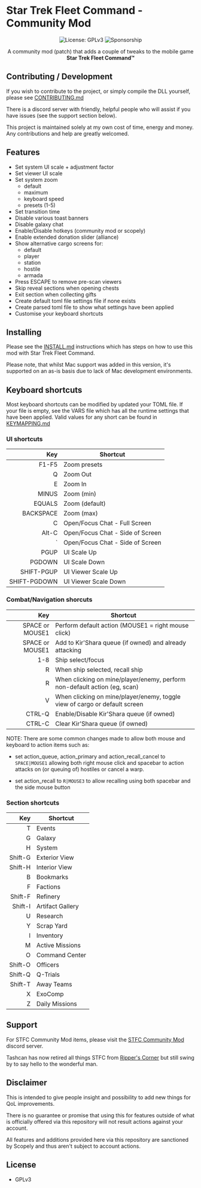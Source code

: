 # Star Trek Fleet Command - Community Mod

<p align="center">
  <img src="https://img.shields.io/badge/License-GPLv3-blue.svg" alt="License: GPLv3">
  <img src="https://img.shields.io/github/sponsors/netniv" alt="Sponsorship">
</p>

<p align="center">
   A community mod (patch) that adds a couple of tweaks to the mobile game <b>Star Trek Fleet Command&#8482;</b>
</p>

## Contributing / Development

If you wish to contribute to the project, or simply compile the DLL yourself, please see [CONTRIBUTING.md](CONTRIBUTING.md)

There is a discord server with friendly, helpful people who will assist if you have issues (see the support section below).

This project is maintained solely at my own cost of time, energy and money. Any contributions and help are greatly welcomed.

## Features

- Set system UI scale + adjustment factor
- Set viewer UI scale
- Set system zoom
  - default
  - maximum
  - keyboard speed
  - presets (1-5)
- Set transition time
- Disable various toast banners
- Disable galaxy chat
- Enable/Disable hotkeys (community mod or scopely)
- Enable extended donation slider (alliance)
- Show alternative cargo screens for:
  - default
  - player
  - station
  - hostile
  - armada
- Press ESCAPE to remove pre-scan viewers
- Skip reveal sections when opening chests
- Exit section when collecting gifts
- Create default toml file settings file if none exists
- Create parsed toml file to show what settings have been applied
- Customise your keyboard shortcuts

## Installing

Please see the [INSTALL.md](INSTALL.md) instructions which has steps on how to use this mod with Star Trek Fleet Command.

Please note, that whilst Mac support was added in this version, it's supported on an as-is basis due to lack of Mac development environments.

## Keyboard shortcuts

Most keyboard shortcuts can be modified by updated your TOML file. If your
file is empty, see the VARS file which has all the runtime settings that have
been applied. Valid values for any short can be found in [KEYMAPPING.md](KEYMAPPING.md)

### UI shortcuts

|          Key | Shortcut                         |
| -----------: | -------------------------------- |
|        F1-F5 | Zoom presets                     |
|            Q | Zoom Out                         |
|            E | Zoom In                          |
|        MINUS | Zoom (min)                       |
|       EQUALS | Zoom (default)                   |
|    BACKSPACE | Zoom (max)                       |
|            C | Open/Focus Chat - Full Screen    |
|        Alt-C | Open/Focus Chat - Side of Screen |
|            ` | Open/Focus Chat - Side of Screen |
|         PGUP | UI Scale Up                      |
|       PGDOWN | UI Scale Down                    |
|   SHIFT-PGUP | UI Viewer Scale Up               |
| SHIFT-PGDOWN | UI Viewer Scale Down             |

### Combat/Navigation shorcuts

|             Key | Shortcut                                                                   |
| --------------: | -------------------------------------------------------------------------- |
| SPACE or MOUSE1 | Perform default action (MOUSE1 = right mouse click)                        |
| SPACE or MOUSE1 | Add to Kir'Shara queue (if owned) and already attacking                    |
|             1-8 | Ship select/focus                                                          |
|               R | When ship selected, recall ship                                            |
|               R | When clicking on mine/player/enemy, perform non-default action (eg, scan)  |
|               V | When clicking on mine/player/enemy, toggle view of cargo or default screen |
|          CTRL-Q | Enable/Disable Kir'Shara queue (if owned)                                  |
|          CTRL-C | Clear Kir'Shara queue (if owned)                                           |

NOTE: There are some common changes made to allow both mouse and keyboard to
action items such as:

- set action_queue, action_primary and action_recall_cancel to `SPACE|MOUSE1`
  allowing both right mouse click and spacebar to action attacks on (or
  queuing of) hostiles or cancel a warp.

- set action_recall to `R|MOUSE3` to allow recalling using
  both spacebar and the side mouse button

### Section shortcuts

|     Key | Shortcut         |
| ------: | ---------------- |
|       T | Events           |
|       G | Galaxy           |
|       H | System           |
| Shift-G | Exterior View    |
| Shift-H | Interior View    |
|       B | Bookmarks        |
|       F | Factions         |
| Shift-F | Refinery         |
| Shift-I | Artifact Gallery |
|       U | Research         |
|       Y | Scrap Yard       |
|       I | Inventory        |
|       M | Active Missions  |
|       O | Command Center   |
| Shift-O | Officers         |
| Shift-Q | Q-Trials         |
| Shift-T | Away Teams       |
|       X | ExoComp          |
|       Z | Daily Missions   |

## Support

For STFC Community Mod items, please visit the [STFC Community Mod](https://discord.gg/PrpHgs7Vjs) discord server.

Tashcan has now retired all things STFC from [Ripper's Corner](https://discord.gg/gPuQ5sPYM9) but still swing by to say hello to the wonderful man.

## Disclaimer

This is intended to give people insight and possibility to add new things for QoL improvements.

There is no guarantee or promise that using this for features outside of what is officially offered via this repository will not result actions against your account.

All features and additions provided here via this repository are sanctioned by Scopely and thus aren't subject to account actions.

## License

- GPLv3
